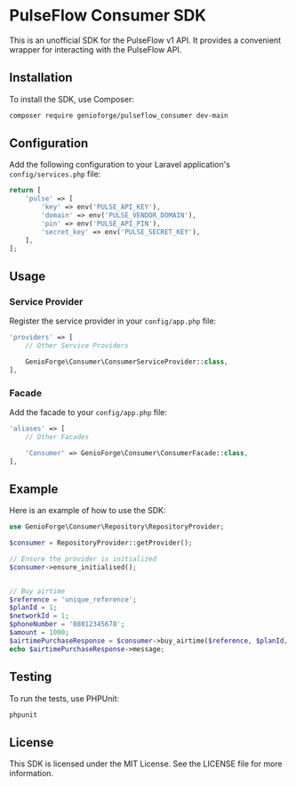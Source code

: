 # PulseFlow Consumer SDK

This is an unofficial SDK for the PulseFlow v1 API. It provides a convenient wrapper for interacting with the PulseFlow API.

## Installation

To install the SDK, use Composer:

```sh
composer require genioforge/pulseflow_consumer dev-main
```

## Configuration

Add the following configuration to your Laravel application's `config/services.php` file:

```php
return [
    'pulse' => [
        'key' => env('PULSE_API_KEY'),
        'domain' => env('PULSE_VENDOR_DOMAIN'),
        'pin' => env('PULSE_API_PIN'),
        'secret_key' => env('PULSE_SECRET_KEY'),
    ],
];
```

## Usage

### Service Provider

Register the service provider in your `config/app.php` file:

```php
'providers' => [
    // Other Service Providers

    GenioForge\Consumer\ConsumerServiceProvider::class,
],
```

### Facade

Add the facade to your `config/app.php` file:

```php
'aliases' => [
    // Other Facades

    'Consumer' => GenioForge\Consumer\ConsumerFacade::class,
],
```

## Example

Here is an example of how to use the SDK:

```php
use GenioForge\Consumer\Repository\RepositoryProvider;

$consumer = RepositoryProvider::getProvider();

// Ensure the provider is initialized
$consumer->ensure_initialised();


// Buy airtime
$reference = 'unique_reference';
$planId = 1;
$networkId = 1;
$phoneNumber = '08012345678';
$amount = 1000;
$airtimePurchaseResponse = $consumer->buy_airtime($reference, $planId, $networkId, $phoneNumber, $amount);
echo $airtimePurchaseResponse->message;
```

## Testing

To run the tests, use PHPUnit:

```sh
phpunit
```

## License

This SDK is licensed under the MIT License. See the LICENSE file for more information.